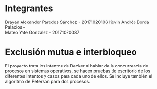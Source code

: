 # Integrantes

Brayan Alexander Paredes Sánchez - 20171020106 
Kevin Andrés Borda Palacios -   
Mateo Yate Gonzalez - 20171020087   

# Exclusión mutua e interbloqueo

El proyecto trata los intentos de Decker al hablar de la concurrencia de procesos en sistemas operativos, se hacen pruebas de escritorio de los diferentes intentos y casos para cada uno de ellos. Se incluye también el algoritmo de Peterson para dos procesos.
